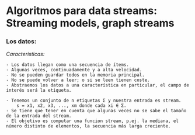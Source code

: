 # Algoritmos para data streams: Streaming models, graph streams

### **Los datos:**

*Características:*

    - Los datos llegan como una secuencia de ítems. 
    - Algunas veces, continuadamente y a alta velocidad. 
    - No se pueden guardar todos en la memoria principal. 
    - No se puede volver a leer; o si se leen tienen coste. 
    - Abstraemos los datos a una característica en particular, el campo de interés será la etiqueta. 
    
    - Tenemos un conjunto de n etiquetas Σ y nuestra entrada es stream.
        s = x1, x2, x3, ..., xm donde cada xi ∈ Σ.
    - Se tiene que tener en cuenta que algunas veces no se sabe el tamaño de la entrada del stream.
    - El objetivo es computar una funcion stream, p.ej. la mediana, el número distinto de elementos, la secuencia más larga creciente. 
    

